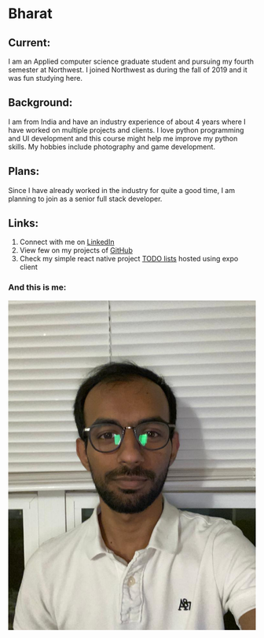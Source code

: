 # Bharat

## Current: 

I am an Applied computer science graduate student and pursuing my fourth semester at Northwest. I joined Northwest as during the fall of 2019 and it was fun studying here. 

## Background:

I am from India and have an industry experience of about 4 years where I have worked on multiple projects and clients. I love python programming  and UI development and this course might help me improve my python skills. My hobbies include photography and game development. 

## Plans:

Since I have already worked in the industry for quite a good time, I am planning to join as a senior full stack developer. 

## Links:

1. Connect with me on [LinkedIn](https://www.linkedin.com/in/bharat-reddy-536659ab/)
2. View few on my projects of [GitHub](https://github.com/bharat-reddy-male)
3. Check my simple react native project [TODO lists](https://expo.io/@bruu0427/TODO_lists) hosted using expo client

### And this is me:

![Bharat's Picture](/Assets/bharat.jpeg "Bharat Reddy")
